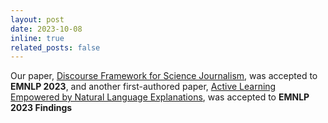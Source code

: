 ```yaml
---
layout: post
date: 2023-10-08
inline: true
related_posts: false
---
```


Our paper, [Discourse Framework for Science Journalism](https://arxiv.org/abs/2310.15077), was accepted to **<span class="conference">EMNLP 2023</span>**, and another first-authored paper, [Active Learning Empowered by Natural Language Explanations](https://arxiv.org/abs/2305.12710), was accepted to **<span class="conference">EMNLP 2023 Findings</span>**
